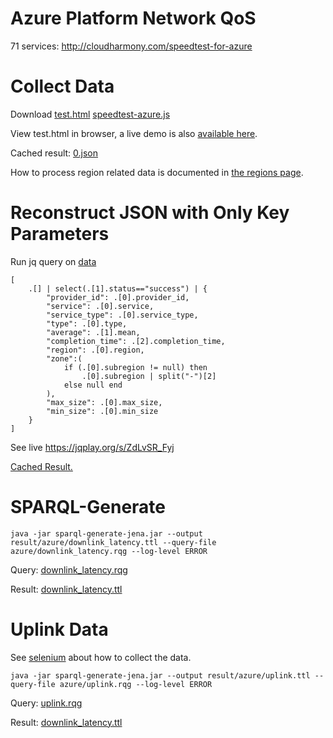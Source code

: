 # Azure Platform Network QoS
71 services: http://cloudharmony.com/speedtest-for-azure

# Collect Data
Download [test.html](test.html) [speedtest-azure.js](speedtest-azure.js) 

View test.html in browser, a live demo is also [available here](https://miranda-zhang.github.io/cloud-computing-schema/cloudharmony/azure/test.html).

Cached result: [0.json](data/0.json)

How to process region related data is documented in  [the regions page](../../azure/region.md#cloudHarmony-data).

# Reconstruct JSON with Only Key Parameters
Run jq query on [data](#collect-data)
```
[
    .[] | select(.[1].status=="success") | {
        "provider_id": .[0].provider_id,
        "service": .[0].service,
        "service_type": .[0].service_type,
        "type": .[0].type,
        "average": .[1].mean,
        "completion_time": .[2].completion_time,
        "region": .[0].region,
        "zone":(
            if (.[0].subregion != null) then
                .[0].subregion | split("-")[2] 
            else null end
        ),
        "max_size": .[0].max_size,
        "min_size": .[0].min_size
    }
]
```
See live https://jqplay.org/s/ZdLvSR_Fyj

[Cached Result.](../../jq/azure/cloudharmony/downlink_latency.json)

# SPARQL-Generate
```
java -jar sparql-generate-jena.jar --output result/azure/downlink_latency.ttl --query-file azure/downlink_latency.rqg --log-level ERROR
```
Query: [downlink_latency.rqg](../../sparql-generate/azure/v1.0.1/downlink_latency.rqg)

Result: [downlink_latency.ttl](../../sparql-generate/result/azure/v1.0.1/downlink_latency.ttl)

# Uplink Data
See [selenium](../selenium) about how to collect the data.
```
java -jar sparql-generate-jena.jar --output result/azure/uplink.ttl --query-file azure/uplink.rqg --log-level ERROR
```
Query: [uplink.rqg](../../sparql-generate/azure/uplink.rqg)

Result: [downlink_latency.ttl](../../sparql-generate/result/azure/v1.0.1/uplink.ttl)
